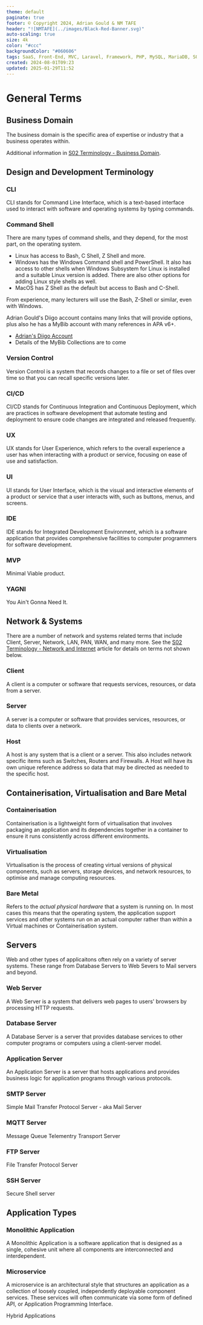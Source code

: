 ```yaml
---
theme: default
paginate: true
footer: © Copyright 2024, Adrian Gould & NM TAFE
header: "![NMTAFE](../images/Black-Red-Banner.svg)"
auto-scaling: true
size: 4k
color: "#ccc"
backgroundColor: "#060606"
tags: SaaS, Front-End, MVC, Laravel, Framework, PHP, MySQL, MariaDB, SQLite, Testing, Unit Testing, Feature Testng, PEST
created: 2024-08-01T09:23
updated: 2025-01-29T11:52
---
```


# General Terms

## Business Domain

The business domain is the specific area of expertise or industry that a business operates within.

Additional information in [S02 Terminology - Business Domain](session-02/S02-Terminology-Business-Domain).


## Design and Development Terminology


### CLI

CLI stands for Command Line Interface, which is a text-based interface used to interact with software and operating systems by typing commands.

### Command Shell

There are many types of command shells, and they depend, for the most part, on the operating system. 

- Linux has access to Bash, C Shell, Z Shell and more.
- Windows has the Windows Command shell and PowerShell. It also has access to other shells when Windows Subsystem for Linux is installed and a suitable Linux version is added. There are also other options for adding Linux style shells as well.
- MacOS has Z Shell as the default but access to Bash and C-Shell.

From experience, many lecturers will use the Bash, Z-Shell or similar, even with Windows.

Adrian Gould's Diigo account contains many links that will provide options, plus also he has a MyBib account with many references in APA v6+.

- [Adrian's Diigo Account](https://diigo.com/user/Ady_Gould)
- Details of the MyBib Collections are to come

### Version Control

Version Control is a system that records changes to a file or set of files over time so that you can recall specific versions later.

### CI/CD

CI/CD stands for Continuous Integration and Continuous Deployment, which are practices in software development that automate testing and deployment to ensure code changes are integrated and released frequently.

### UX

UX stands for User Experience, which refers to the overall experience a user has when interacting with a product or service, focusing on ease of use and satisfaction.

### UI

UI stands for User Interface, which is the visual and interactive elements of a product or service that a user interacts with, such as buttons, menus, and screens.

### IDE

IDE stands for Integrated Development Environment, which is a software application that provides comprehensive facilities to computer programmers for software development.

### MVP

Minimal Viable product.

### YAGNI

You Ain't Gonna Need It.


## Network & Systems

There are a number of network and systems related terms that include Client, Server, Network, LAN, PAN, WAN, and many more. See the [S02 Terminology - Network and Internet](session-02/S02-Terminology-Network-Internet.md) article for details on terms not shown below.

### Client

A client is a computer or software that requests services, resources, or data from a server.

### Server

A server is a computer or software that provides services, resources, or data to clients over a network.

### Host

A host is any system that is a client or a server. This also includes network specific items such as  Switches, Routers and Firewalls. A Host will have its own unique reference address so data that may be directed as needed to the specific host.

## Containerisation, Virtualisation and Bare Metal

### Containerisation

Containerisation is a lightweight form of virtualisation that involves packaging an application and its dependencies together in a container to ensure it runs consistently across different environments.

### Virtualisation

Virtualisation is the process of creating virtual versions of physical components, such as servers, storage devices, and network resources, to optimise and manage computing resources.

### Bare Metal

Refers to the *actual physical hardware* that a system is running on. In most cases this means that the operating system, the application support services and other systems run on an actual computer rather than within a Virtual machines or Containerisation system.

## Servers

Web and other types of applicaitons often rely on a variety of server systems. These range from Database Servers to Web Severs to Mail servers and beyond.

### Web Server

A Web Server is a system that delivers web pages to users' browsers by processing HTTP requests.

### Database Server

A Database Server is a server that provides database services to other computer programs or computers using a client-server model.

### Application Server

An Application Server is a server that hosts applications and provides business logic for application programs through various protocols.

### SMTP Server

Simple Mail Transfer Protocol Server - aka Mail Server

### MQTT Server

Message Queue Telementry Transport Server

### FTP Server

File Transfer Protocol Server

### SSH Server

Secure Shell server




## Application Types


### Monolithic Application

A Monolithic Application is a software application that is designed as a single, cohesive unit where all components are interconnected and interdependent.

### Microservice

A microservice is an architectural style that structures an application as a collection of loosely coupled, independently deployable component services. These services will often communicate via some form of defined API, or Application Programming Interface.


Hybrid Applications

